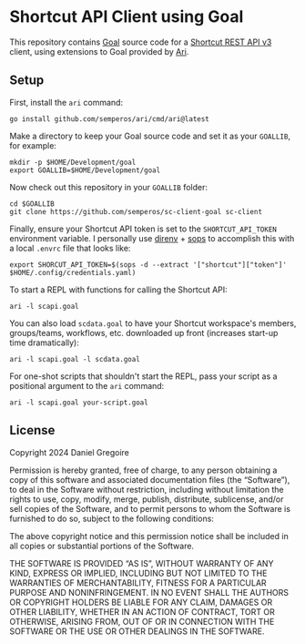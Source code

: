 # Shortcut API Client using Goal

This repository contains [Goal](https://codeberg.org/anaseto/goal) source code for a [Shortcut REST API v3](https://developer.shortcut.com/api/rest/v3) client, using extensions to Goal provided by [Ari](https://github.com/semperos/ari).

## Setup

First, install the `ari` command:

```shell
go install github.com/semperos/ari/cmd/ari@latest
```

Make a directory to keep your Goal source code and set it as your `GOALLIB`, for example:

```
mkdir -p $HOME/Development/goal
export GOALLIB=$HOME/Development/goal
```

Now check out this repository in your `GOALLIB` folder:

```
cd $GOALLIB
git clone https://github.com/semperos/sc-client-goal sc-client
```

Finally, ensure your Shortcut API token is set to the `SHORTCUT_API_TOKEN` environment variable. I personally use [direnv](https://github.com/direnv/direnv) + [sops](https://github.com/direnv/direnv) to accomplish this with a local `.envrc` file that looks like:

```
export SHORCUT_API_TOKEN=$(sops -d --extract '["shortcut"]["token"]' $HOME/.config/credentials.yaml)
```

To start a REPL with functions for calling the Shortcut API:

```shell
ari -l scapi.goal
```

You can also load `scdata.goal` to have your Shortcut workspace's members, groups/teams, workflows, etc. downloaded up front (increases start-up time dramatically):

```shell
ari -l scapi.goal -l scdata.goal
```

For one-shot scripts that shouldn't start the REPL, pass your script as a positional argument to the `ari` command:

```shell
ari -l scapi.goal your-script.goal
```

## License

Copyright 2024 Daniel Gregoire

Permission is hereby granted, free of charge, to any person obtaining a copy of this software and associated documentation files (the “Software”), to deal in the Software without restriction, including without limitation the rights to use, copy, modify, merge, publish, distribute, sublicense, and/or sell copies of the Software, and to permit persons to whom the Software is furnished to do so, subject to the following conditions:

The above copyright notice and this permission notice shall be included in all copies or substantial portions of the Software.

THE SOFTWARE IS PROVIDED “AS IS”, WITHOUT WARRANTY OF ANY KIND, EXPRESS OR IMPLIED, INCLUDING BUT NOT LIMITED TO THE WARRANTIES OF MERCHANTABILITY, FITNESS FOR A PARTICULAR PURPOSE AND NONINFRINGEMENT. IN NO EVENT SHALL THE AUTHORS OR COPYRIGHT HOLDERS BE LIABLE FOR ANY CLAIM, DAMAGES OR OTHER LIABILITY, WHETHER IN AN ACTION OF CONTRACT, TORT OR OTHERWISE, ARISING FROM, OUT OF OR IN CONNECTION WITH THE SOFTWARE OR THE USE OR OTHER DEALINGS IN THE SOFTWARE.

